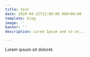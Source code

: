 ```yaml
---
title: test
date: 2020-04-22T22:00:00.000+00:00
template: blog
image: ''
banner: ''
description: Lorem Ipsum and so on...

---
```

Lorem ipsum sit doloret.